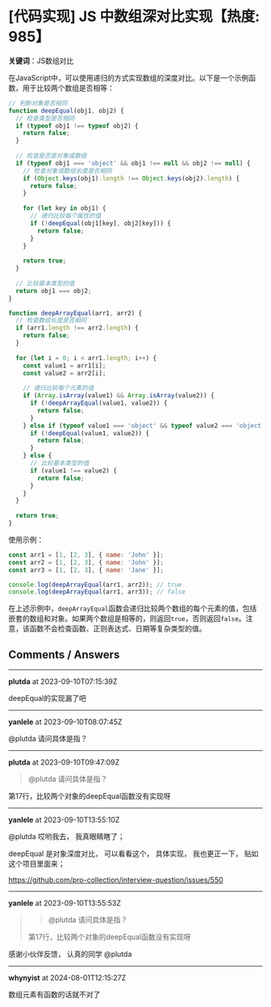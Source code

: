 # [代码实现] JS 中数组深对比实现【热度: 985】

**关键词**：JS数组对比

在JavaScript中，可以使用递归的方式实现数组的深度对比。以下是一个示例函数，用于比较两个数组是否相等：

```javascript
// 判断对象是否相同
function deepEqual(obj1, obj2) {
  // 检查类型是否相同
  if (typeof obj1 !== typeof obj2) {
    return false;
  }
  
  // 检查是否是对象或数组
  if (typeof obj1 === 'object' && obj1 !== null && obj2 !== null) {
    // 检查对象或数组长度是否相同
    if (Object.keys(obj1).length !== Object.keys(obj2).length) {
      return false;
    }
  
    for (let key in obj1) {
      // 递归比较每个属性的值
      if (!deepEqual(obj1[key], obj2[key])) {
        return false;
      }
    }
    
    return true;
  }
  
  // 比较基本类型的值
  return obj1 === obj2;
}

function deepArrayEqual(arr1, arr2) {
  // 检查数组长度是否相同
  if (arr1.length !== arr2.length) {
    return false;
  }
  
  for (let i = 0; i < arr1.length; i++) {
    const value1 = arr1[i];
    const value2 = arr2[i];
    
    // 递归比较每个元素的值
    if (Array.isArray(value1) && Array.isArray(value2)) {
      if (!deepArrayEqual(value1, value2)) {
        return false;
      }
    } else if (typeof value1 === 'object' && typeof value2 === 'object') {
      if (!deepEqual(value1, value2)) {
        return false;
      }
    } else {
      // 比较基本类型的值
      if (value1 !== value2) {
        return false;
      }
    }
  }
  
  return true;
}
```

使用示例：

```javascript
const arr1 = [1, [2, 3], { name: 'John' }];
const arr2 = [1, [2, 3], { name: 'John' }];
const arr3 = [1, [2, 3], { name: 'Jane' }];

console.log(deepArrayEqual(arr1, arr2)); // true
console.log(deepArrayEqual(arr1, arr3)); // false
```

在上述示例中，`deepArrayEqual`函数会递归比较两个数组的每个元素的值，包括嵌套的数组和对象。如果两个数组是相等的，则返回`true`，否则返回`false`。注意，该函数不会检查函数、正则表达式、日期等复杂类型的值。


## Comments / Answers

---

**plutda** at 2023-09-10T07:15:39Z

deepEqual的实现漏了吧

---

**yanlele** at 2023-09-10T08:07:45Z

@plutda 请问具体是指？


---

**plutda** at 2023-09-10T09:47:09Z

> @plutda 请问具体是指？

第17行，比较两个对象的deepEqual函数没有实现呀

---

**yanlele** at 2023-09-10T13:55:10Z

@plutda 哎哟我去， 我真眼睛瞎了；

deepEqual 是对象深度对比， 可以看看这个， 具体实现， 我也更正一下， 贴如这个项目里面来；

https://github.com/pro-collection/interview-question/issues/550

---

**yanlele** at 2023-09-10T13:55:53Z

> > @plutda 请问具体是指？
> 
> 第17行，比较两个对象的deepEqual函数没有实现呀

感谢小伙伴反馈， 认真的同学 @plutda 

---

**whynyist** at 2024-08-01T12:15:27Z

数组元素有函数的话就不对了